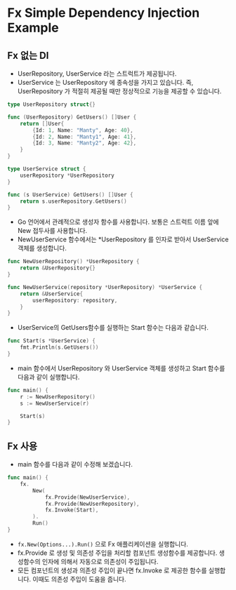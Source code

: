 # Fx Simple Dependency Injection Example

## Fx 없는 DI
* UserRepository, UserService 라는 스트럭트가 제공됩니다.
* UserService 는 UserRepository 에 종속성을 가지고 있습니다. 즉, UserRepository 가 적절히 제공될 때만 정상적으로 기능을 제공할 수 있습니다.

```go
type UserRepository struct{}

func (UserRepository) GetUsers() []User {
    return []User{
        {Id: 1, Name: "Manty", Age: 40},
        {Id: 2, Name: "Manty1", Age: 41},
        {Id: 3, Name: "Manty2", Age: 42},
    }
}

type UserService struct {
    userRepository *UserRepository
}

func (s UserService) GetUsers() []User {
    return s.userRepository.GetUsers()
}
```

* Go 언어에서 관례적으로 생성자 함수를 사용합니다. 보통은 스트럭트 이름 앞에 New 접두사를 사용합니다. 
* NewUserService 함수에서는 *UserRepository 를 인자로 받아서 UserService 객체를 생성합니다.
```go
func NewUserRepository() *UserRepository {
	return &UserRepository{}
}

func NewUserService(repository *UserRepository) *UserService {
	return &UserService{
        userRepository: repository,
    }
}
```

* UserService의 GetUsers함수를 실행하는 Start 함수는 다음과 같습니다.
```go
func Start(s *UserService) {
	fmt.Println(s.GetUsers())
}
```

* main 함수에서 UserRepository 와 UserService 객체를 생성하고 Start 함수를 다음과 같이 실행합니다.
```go
func main() {
	r := NewUserRepository()
	s := NewUserService(r)

	Start(s)
}
```

## Fx 사용
* main 함수를 다음과 같이 수정해 보겠습니다. 
```go
func main() {
	fx.
		New(
			fx.Provide(NewUserService),
			fx.Provide(NewUserRepository),
			fx.Invoke(Start),
		).
		Run()
}
```
* `fx.New(Options...).Run()` 으로 Fx 애플리케이션을 실행합니다. 
* fx.Provide 로 생성 및 의존성 주입을 처리할 컴포넌트 생성함수를 제공합니다. 생성함수의 인자에 의해서 자동으로 의존성이 주입됩니다. 
* 모든 컴포넌트의 생성과 의존성 주입이 끝나면 fx.Invoke 로 제공한 함수를 실행합니다. 이때도 의존성 주입이 도움을 줍니다.

